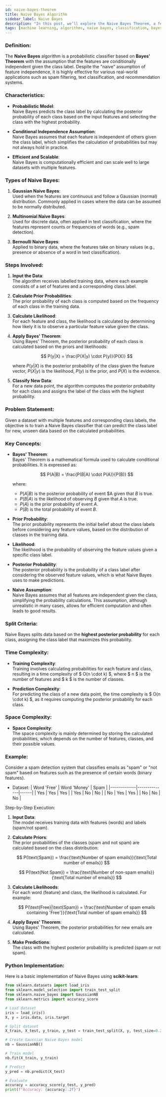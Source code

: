 ```yaml
---
id: naive-bayes-theorem  
title: Naive Bayes Algorithm  
sidebar_label: Naive Bayes  
description: "In this post, we’ll explore the Naive Bayes Theorem, a fundamental probabilistic algorithm used for classification tasks based on Bayes' Theorem and the assumption of conditional independence."  
tags: [machine learning, algorithms, naive bayes, classification, bayes theorem, probability]
---
```


### Definition:
The **Naive Bayes** algorithm is a probabilistic classifier based on **Bayes' Theorem** with the assumption that the features are conditionally independent given the class label. Despite the "naive" assumption of feature independence, it is highly effective for various real-world applications such as spam filtering, text classification, and recommendation systems.

<AdsComponent />

### Characteristics:
- **Probabilistic Model**:  
  Naive Bayes predicts the class label by calculating the posterior probability of each class based on the input features and selecting the class with the highest probability.
  
- **Conditional Independence Assumption**:  
  Naive Bayes assumes that each feature is independent of others given the class label, which simplifies the calculation of probabilities but may not always hold in practice.

- **Efficient and Scalable**:  
  Naive Bayes is computationally efficient and can scale well to large datasets with multiple features.

### Types of Naive Bayes:
1. **Gaussian Naive Bayes**:  
   Used when the features are continuous and follow a Gaussian (normal) distribution. Commonly applied in cases where the data can be assumed to be normally distributed.
   
2. **Multinomial Naive Bayes**:  
   Used for discrete data, often applied in text classification, where the features represent counts or frequencies of words (e.g., spam detection).
   
3. **Bernoulli Naive Bayes**:  
   Applied to binary data, where the features take on binary values (e.g., presence or absence of a word in text classification).

<Ads />

### Steps Involved:
1. **Input the Data**:  
   The algorithm receives labelled training data, where each example consists of a set of features and a corresponding class label.
   
2. **Calculate Prior Probabilities**:  
   The prior probability of each class is computed based on the frequency of each class in the training data.

3. **Calculate Likelihood**:  
   For each feature and class, the likelihood is calculated by determining how likely it is to observe a particular feature value given the class.

4. **Apply Bayes' Theorem**:  
   Using Bayes' Theorem, the posterior probability of each class is calculated based on the priors and likelihoods:
   
   $$
   P(y|X) = \frac{P(X|y) \cdot P(y)}{P(X)}
   $$

   where $P(y|X)$ is the posterior probability of the class given the feature vector, $P(X|y)$ is the likelihood, $P(y)$ is the prior, and $P(X)$ is the evidence.

5. **Classify New Data**:  
   For a new data point, the algorithm computes the posterior probability for each class and assigns the label of the class with the highest probability.

<AdsComponent />

### Problem Statement:
Given a dataset with multiple features and corresponding class labels, the objective is to train a Naive Bayes classifier that can predict the class label for new, unseen data based on the calculated probabilities.

### Key Concepts:
- **Bayes' Theorem**:  
  Bayes' Theorem is a mathematical formula used to calculate conditional probabilities. It is expressed as:
  
  $$
  P(A|B) = \frac{P(B|A) \cdot P(A)}{P(B)}
  $$

  where:
  - $P(A|B)$ is the posterior probability of event $A given that $B$ is true.
  - $P(B|A)$ is the likelihood of observing $B$ given that $A$ is true.
  - $P(A)$ is the prior probability of event $A$.
  - $P(B)$ is the total probability of event $B$.

- **Prior Probability**:  
  The prior probability represents the initial belief about the class labels before considering any feature values, based on the distribution of classes in the training data.
  
- **Likelihood**:  
  The likelihood is the probability of observing the feature values given a specific class label.

- **Posterior Probability**:  
  The posterior probability is the probability of a class label after considering the observed feature values, which is what Naive Bayes uses to make predictions.

- **Naive Assumption**:  
  Naive Bayes assumes that all features are independent given the class, simplifying the probability calculations. This assumption, although unrealistic in many cases, allows for efficient computation and often leads to good results.

<Ads />

### Split Criteria:
Naive Bayes splits data based on the **highest posterior probability** for each class, assigning the class label that maximizes this probability.

### Time Complexity:
- **Training Complexity**:  
  Training involves calculating probabilities for each feature and class, resulting in a time complexity of $ O(n \cdot k) $, where $ n $ is the number of features and $ k $ is the number of classes.
  
- **Prediction Complexity**:  
  For predicting the class of a new data point, the time complexity is $ O(n \cdot k) $, as it requires computing the posterior probability for each class.

### Space Complexity:
- **Space Complexity**:  
  The space complexity is mainly determined by storing the calculated probabilities, which depends on the number of features, classes, and their possible values.

### Example:
Consider a spam detection system that classifies emails as "spam" or "not spam" based on features such as the presence of certain words (binary features).

- Dataset:
| Word 'Free' | Word 'Money' | Spam |
|-------------|--------------|------|
| Yes         | Yes          | Yes  |
| Yes         | No           | No   |
| No          | Yes          | Yes  |
| No          | No           | No   |

Step-by-Step Execution:

1. **Input Data**:  
   The model receives training data with features (words) and labels (spam/not spam).

2. **Calculate Priors**:  
   The prior probabilities of the classes (spam and not spam) are calculated based on the class distribution:
   
   $$
   P(\text{Spam}) = \frac{\text{Number of spam emails}}{\text{Total number of emails}}
   $$
   
   $$
   P(\text{Not Spam}) = \frac{\text{Number of non-spam emails}}{\text{Total number of emails}}
   $$

3. **Calculate Likelihoods**:  
   For each word (feature) and class, the likelihood is calculated. For example:
   
   $$
   P(\text{Free}|\text{Spam}) = \frac{\text{Number of spam emails containing 'Free'}}{\text{Total number of spam emails}}
   $$

4. **Apply Bayes' Theorem**:  
   Using Bayes' Theorem, the posterior probabilities for new emails are calculated.

5. **Make Predictions**:  
   The class with the highest posterior probability is predicted (spam or not spam).

<AdsComponent />

### Python Implementation:
Here is a basic implementation of Naive Bayes using **scikit-learn**:

```python
from sklearn.datasets import load_iris
from sklearn.model_selection import train_test_split
from sklearn.naive_bayes import GaussianNB
from sklearn.metrics import accuracy_score

# Load dataset
iris = load_iris()
X, y = iris.data, iris.target

# Split dataset
X_train, X_test, y_train, y_test = train_test_split(X, y, test_size=0.2, random_state=42)

# Create Gaussian Naive Bayes model
nb = GaussianNB()

# Train model
nb.fit(X_train, y_train)

# Predict
y_pred = nb.predict(X_test)

# Evaluate
accuracy = accuracy_score(y_test, y_pred)
print(f"Accuracy: {accuracy:.2f}")
```
